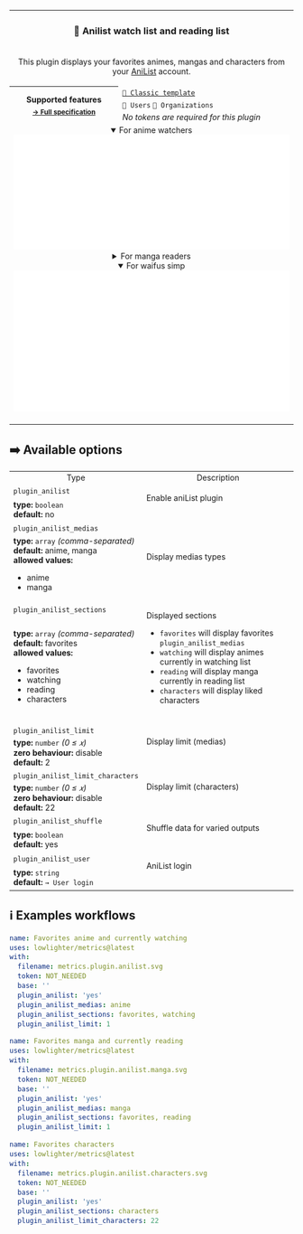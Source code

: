 <!--header-->
<table>
  <tr><th colspan="2"><h3>🌸 Anilist watch list and reading list</h3></th></tr>
  <tr><td colspan="2" align="center"><p>This plugin displays your favorites animes, mangas and characters from your <a href="https://anilist.co">AniList</a> account.</p>
</td></tr>
  <tr>
    <th rowspan="3">Supported features<br><sub><a href="metadata.yml">→ Full specification</a></sub></th>
    <td><a href="/source/templates/classic"><code>📗 Classic template</code></a></td>
  </tr>
  <tr>
    <td><code>👤 Users</code> <code>👥 Organizations</code></td>
  </tr>
  <tr>
    <td><i>No tokens are required for this plugin</i></td>
  </tr>
  <tr>
    <td colspan="2" align="center">
      <details open><summary>For anime watchers</summary><img src="https://github.com/lowlighter/metrics/blob/examples/metrics.plugin.anilist.svg" alt=""></img></details>
      <details><summary>For manga readers</summary><img src="https://github.com/lowlighter/metrics/blob/examples/metrics.plugin.anilist.manga.svg" alt=""></img></details>
      <details open><summary>For waifus simp</summary><img src="https://github.com/lowlighter/metrics/blob/examples/metrics.plugin.anilist.characters.svg" alt=""></img></details>
      <img width="900" height="1" alt="">
    </td>
  </tr>
</table>
<!--/header-->

## ➡️ Available options

<!--options-->
<table>
  <tr>
    <td align="center" nowrap="nowrap">Type</i></td><td align="center" nowrap="nowrap">Description</td>
  </tr>
  <tr>
    <td nowrap="nowrap"><code>plugin_anilist</code></td>
    <td rowspan="2"><p>Enable aniList plugin</p>
<img width="900" height="1" alt=""></td>
  </tr>
  <tr>
    <td nowrap="nowrap"><b>type:</b> <code>boolean</code>
<br>
<b>default:</b> no<br></td>
  </tr>
  <tr>
    <td nowrap="nowrap"><code>plugin_anilist_medias</code></td>
    <td rowspan="2"><p>Display medias types</p>
<img width="900" height="1" alt=""></td>
  </tr>
  <tr>
    <td nowrap="nowrap"><b>type:</b> <code>array</code>
<i>(comma-separated)</i>
<br>
<b>default:</b> anime, manga<br>
<b>allowed values:</b><ul><li>anime</li><li>manga</li></ul></td>
  </tr>
  <tr>
    <td nowrap="nowrap"><code>plugin_anilist_sections</code></td>
    <td rowspan="2"><p>Displayed sections</p>
<ul>
<li><code>favorites</code> will display favorites <code>plugin_anilist_medias</code></li>
<li><code>watching</code> will display animes currently in watching list</li>
<li><code>reading</code> will display manga currently in reading list</li>
<li><code>characters</code> will display liked characters</li>
</ul>
<img width="900" height="1" alt=""></td>
  </tr>
  <tr>
    <td nowrap="nowrap"><b>type:</b> <code>array</code>
<i>(comma-separated)</i>
<br>
<b>default:</b> favorites<br>
<b>allowed values:</b><ul><li>favorites</li><li>watching</li><li>reading</li><li>characters</li></ul></td>
  </tr>
  <tr>
    <td nowrap="nowrap"><code>plugin_anilist_limit</code></td>
    <td rowspan="2"><p>Display limit (medias)</p>
<img width="900" height="1" alt=""></td>
  </tr>
  <tr>
    <td nowrap="nowrap"><b>type:</b> <code>number</code>
<i>(0 ≤
𝑥)</i>
<br>
<b>zero behaviour:</b> disable</br>
<b>default:</b> 2<br></td>
  </tr>
  <tr>
    <td nowrap="nowrap"><code>plugin_anilist_limit_characters</code></td>
    <td rowspan="2"><p>Display limit (characters)</p>
<img width="900" height="1" alt=""></td>
  </tr>
  <tr>
    <td nowrap="nowrap"><b>type:</b> <code>number</code>
<i>(0 ≤
𝑥)</i>
<br>
<b>zero behaviour:</b> disable</br>
<b>default:</b> 22<br></td>
  </tr>
  <tr>
    <td nowrap="nowrap"><code>plugin_anilist_shuffle</code></td>
    <td rowspan="2"><p>Shuffle data for varied outputs</p>
<img width="900" height="1" alt=""></td>
  </tr>
  <tr>
    <td nowrap="nowrap"><b>type:</b> <code>boolean</code>
<br>
<b>default:</b> yes<br></td>
  </tr>
  <tr>
    <td nowrap="nowrap"><code>plugin_anilist_user</code></td>
    <td rowspan="2"><p>AniList login</p>
<img width="900" height="1" alt=""></td>
  </tr>
  <tr>
    <td nowrap="nowrap"><b>type:</b> <code>string</code>
<br>
<b>default:</b> <code>→ User login</code><br></td>
  </tr>
</table>
<!--/options-->

## ℹ️ Examples workflows

<!--examples-->
```yaml
name: Favorites anime and currently watching
uses: lowlighter/metrics@latest
with:
  filename: metrics.plugin.anilist.svg
  token: NOT_NEEDED
  base: ''
  plugin_anilist: 'yes'
  plugin_anilist_medias: anime
  plugin_anilist_sections: favorites, watching
  plugin_anilist_limit: 1

```
```yaml
name: Favorites manga and currently reading
uses: lowlighter/metrics@latest
with:
  filename: metrics.plugin.anilist.manga.svg
  token: NOT_NEEDED
  base: ''
  plugin_anilist: 'yes'
  plugin_anilist_medias: manga
  plugin_anilist_sections: favorites, reading
  plugin_anilist_limit: 1

```
```yaml
name: Favorites characters
uses: lowlighter/metrics@latest
with:
  filename: metrics.plugin.anilist.characters.svg
  token: NOT_NEEDED
  base: ''
  plugin_anilist: 'yes'
  plugin_anilist_sections: characters
  plugin_anilist_limit_characters: 22

```
<!--/examples-->
